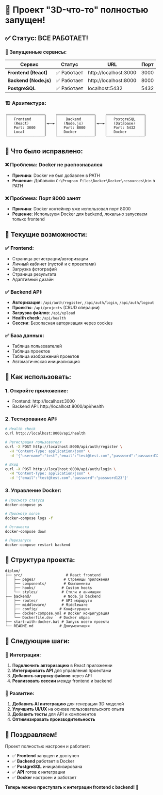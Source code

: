 # 🎉 Проект "3D-что-то" полностью запущен!

## ✅ **Статус: ВСЕ РАБОТАЕТ!**

### 🚀 **Запущенные сервисы**:

| Сервис | Статус | URL | Порт |
|--------|--------|-----|------|
| **Frontend (React)** | ✅ Работает | http://localhost:3000 | 3000 |
| **Backend (Node.js)** | ✅ Работает | http://localhost:8000 | 8000 |
| **PostgreSQL** | ✅ Работает | localhost:5432 | 5432 |

### 🏗️ **Архитектура**:

```
┌─────────────────┐    ┌─────────────────┐    ┌─────────────────┐
│   Frontend      │    │    Backend      │    │   PostgreSQL    │
│   (React)       │◄──►│   (Node.js)     │◄──►│   (Database)    │
│   Port: 3000    │    │   Port: 8000    │    │   Port: 5432    │
│   Local         │    │   Docker        │    │   Docker        │
└─────────────────┘    └─────────────────┘    └─────────────────┘
```

## 🔧 **Что было исправлено**:

### ❌ **Проблема**: Docker не распознавался
- **Причина**: Docker не был добавлен в PATH
- **Решение**: Добавили `C:\Program Files\Docker\Docker\resources\bin` в PATH

### ❌ **Проблема**: Порт 8000 занят
- **Причина**: Docker контейнер уже использовал порт 8000
- **Решение**: Используем Docker для backend, локально запускаем только frontend

## 🎯 **Текущие возможности**:

### ✅ **Frontend**:
- Страница регистрации/авторизации
- Личный кабинет (пустой и с проектами)
- Загрузка фотографий
- Страница результата
- Адаптивный дизайн

### ✅ **Backend API**:
- **Авторизация**: `/api/auth/register`, `/api/auth/login`, `/api/auth/logout`
- **Проекты**: `/api/projects` (CRUD операции)
- **Загрузка файлов**: `/api/upload`
- **Health check**: `/api/health`
- **Сессии**: Безопасная авторизация через cookies

### ✅ **База данных**:
- Таблица пользователей
- Таблица проектов
- Таблица изображений проектов
- Автоматическая инициализация

## 🚀 **Как использовать**:

### 1. **Откройте приложение**:
- Frontend: http://localhost:3000
- Backend API: http://localhost:8000/api/health

### 2. **Тестирование API**:
```bash
# Health check
curl http://localhost:8000/api/health

# Регистрация пользователя
curl -X POST http://localhost:8000/api/auth/register \
  -H "Content-Type: application/json" \
  -d '{"username":"test","email":"test@test.com","password":"password123"}'

# Вход
curl -X POST http://localhost:8000/api/auth/login \
  -H "Content-Type: application/json" \
  -d '{"email":"test@test.com","password":"password123"}'
```

### 3. **Управление Docker**:
```bash
# Просмотр статуса
docker-compose ps

# Просмотр логов
docker-compose logs -f

# Остановка
docker-compose down

# Перезапуск
docker-compose restart backend
```

## 📁 **Структура проекта**:

```
diplom/
├── src/                    # React frontend
│   ├── pages/             # Страницы приложения
│   ├── components/        # Компоненты
│   ├── hooks/            # Custom hooks
│   └── styles/           # Стили и анимации
├── backend/               # Node.js backend
│   ├── routes/           # API маршруты
│   ├── middleware/       # Middleware
│   ├── config/          # Конфигурация
│   ├── docker-compose.yml # Docker конфигурация
│   └── Dockerfile.dev   # Docker образ
├── start-with-docker.bat # Запуск всего проекта
└── README.md            # Документация
```

## 🎯 **Следующие шаги**:

### 🔄 **Интеграция**:
1. **Подключить авторизацию** в React приложении
2. **Интегрировать API** для управления проектами
3. **Добавить загрузку файлов** через API
4. **Реализовать сессии** между frontend и backend

### 🚀 **Развитие**:
1. **Добавить AI интеграцию** для генерации 3D моделей
2. **Улучшить UI/UX** на основе пользовательского опыта
3. **Добавить тесты** для API и компонентов
4. **Оптимизировать производительность**

## 🎉 **Поздравляем!**

Проект полностью настроен и работает:
- ✅ **Frontend** запущен и доступен
- ✅ **Backend** работает в Docker
- ✅ **PostgreSQL** инициализирована
- ✅ **API** готов к интеграции
- ✅ **Docker** настроен и работает

**Теперь можно приступать к интеграции frontend с backend!** 🚀
